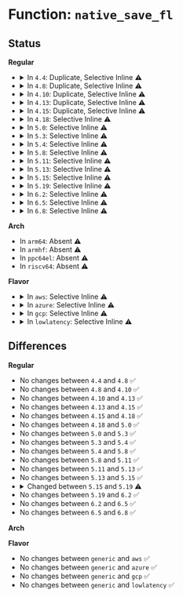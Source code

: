 # Function: <code>native_save_fl</code>

## Status
<b>Regular</b>
<ul>
<li>
<details>
<summary>In <code>4.4</code>: Duplicate, Selective Inline ⚠️</summary>

```c
long unsigned int native_save_fl();
```

**Collision:** Static Duplication

**Inline:** Selective

**Transformation:** False

**Instances:**

```
In arch/x86/kernel/cpu/common.c (ffffffff81040d22)
Location: arch/x86/include/asm/irqflags.h:11
Inline: True
Inline callers:
  - arch/x86/kernel/cpu/common.c:identify_cpu
```
```
In arch/x86/kernel/paravirt.c (ffffffff810645a0)
Location: arch/x86/include/asm/irqflags.h:11
Inline: False
```
```
In arch/x86/kernel/vsmp_64.c (ffffffff81068779)
Location: arch/x86/include/asm/irqflags.h:11
Inline: True
Inline callers:
  - arch/x86/kernel/vsmp_64.c:vsmp_save_fl
  - arch/x86/kernel/vsmp_64.c:vsmp_irq_disable
  - arch/x86/kernel/vsmp_64.c:vsmp_irq_enable
```
**Symbols:**

```
ffffffff810645a0-ffffffff810645a8: native_save_fl (STB_LOCAL)
```
</details>
</li>
<li>
<details>
<summary>In <code>4.8</code>: Duplicate, Selective Inline ⚠️</summary>

```c
long unsigned int native_save_fl();
```

**Collision:** Static Duplication

**Inline:** Selective

**Transformation:** False

**Instances:**

```
In arch/x86/kernel/cpu/common.c (ffffffff81040bef)
Location: arch/x86/include/asm/irqflags.h:11
Inline: True
Inline callers:
  - arch/x86/kernel/cpu/common.c:identify_cpu
```
```
In arch/x86/kernel/paravirt.c (ffffffff810641f0)
Location: arch/x86/include/asm/irqflags.h:11
Inline: False
```
```
In arch/x86/kernel/vsmp_64.c (ffffffff810684f9)
Location: arch/x86/include/asm/irqflags.h:11
Inline: True
Inline callers:
  - arch/x86/kernel/vsmp_64.c:vsmp_irq_enable
  - arch/x86/kernel/vsmp_64.c:vsmp_irq_disable
  - arch/x86/kernel/vsmp_64.c:vsmp_save_fl
```
**Symbols:**

```
ffffffff810641f0-ffffffff810641f8: native_save_fl (STB_LOCAL)
```
</details>
</li>
<li>
<details>
<summary>In <code>4.10</code>: Duplicate, Selective Inline ⚠️</summary>

```c
long unsigned int native_save_fl();
```

**Collision:** Static Duplication

**Inline:** Selective

**Transformation:** False

**Instances:**

```
In arch/x86/kernel/cpu/common.c (ffffffff81040633)
Location: arch/x86/include/asm/irqflags.h:15
Inline: True
Inline callers:
  - arch/x86/kernel/cpu/common.c:identify_cpu
```
```
In arch/x86/kernel/paravirt.c (ffffffff810676e0)
Location: arch/x86/include/asm/irqflags.h:15
Inline: False
```
```
In arch/x86/kernel/vsmp_64.c (ffffffff8106c179)
Location: arch/x86/include/asm/irqflags.h:15
Inline: True
Inline callers:
  - arch/x86/kernel/vsmp_64.c:vsmp_irq_enable
  - arch/x86/kernel/vsmp_64.c:vsmp_irq_disable
  - arch/x86/kernel/vsmp_64.c:vsmp_save_fl
```
**Symbols:**

```
ffffffff810676e0-ffffffff810676e8: native_save_fl (STB_LOCAL)
```
</details>
</li>
<li>
<details>
<summary>In <code>4.13</code>: Duplicate, Selective Inline ⚠️</summary>

```c
long unsigned int native_save_fl();
```

**Collision:** Static Duplication

**Inline:** Selective

**Transformation:** False

**Instances:**

```
In arch/x86/kernel/cpu/common.c (ffffffff8103e5c6)
Location: arch/x86/include/asm/irqflags.h:15
Inline: True
Inline callers:
  - arch/x86/kernel/cpu/common.c:identify_cpu
```
```
In arch/x86/kernel/paravirt.c (ffffffff810669a0)
Location: arch/x86/include/asm/irqflags.h:15
Inline: False
```
```
In arch/x86/kernel/vsmp_64.c (ffffffff8106b589)
Location: arch/x86/include/asm/irqflags.h:15
Inline: True
Inline callers:
  - arch/x86/kernel/vsmp_64.c:vsmp_irq_enable
  - arch/x86/kernel/vsmp_64.c:vsmp_irq_disable
  - arch/x86/kernel/vsmp_64.c:vsmp_save_fl
```
**Symbols:**

```
ffffffff810669a0-ffffffff810669a8: native_save_fl (STB_LOCAL)
```
</details>
</li>
<li>
<details>
<summary>In <code>4.15</code>: Duplicate, Selective Inline ⚠️</summary>

```c
long unsigned int native_save_fl();
```

**Collision:** Static Duplication

**Inline:** Selective

**Transformation:** False

**Instances:**

```
In arch/x86/kernel/cpu/common.c (ffffffff81041157)
Location: arch/x86/include/asm/irqflags.h:16
Inline: True
Inline callers:
  - arch/x86/kernel/cpu/common.c:identify_cpu
```
```
In arch/x86/kernel/paravirt.c (ffffffff8106ab60)
Location: arch/x86/include/asm/irqflags.h:16
Inline: False
```
```
In arch/x86/kernel/vsmp_64.c (ffffffff8106fe19)
Location: arch/x86/include/asm/irqflags.h:16
Inline: True
Inline callers:
  - arch/x86/kernel/vsmp_64.c:vsmp_irq_enable
  - arch/x86/kernel/vsmp_64.c:vsmp_irq_disable
  - arch/x86/kernel/vsmp_64.c:vsmp_save_fl
```
**Symbols:**

```
ffffffff8106ab60-ffffffff8106ab68: native_save_fl (STB_LOCAL)
```
</details>
</li>
<li>
<details>
<summary>In <code>4.18</code>: Selective Inline ⚠️</summary>

```c
long unsigned int native_save_fl();
```

**Collision:** Unique Global

**Inline:** Selective

**Transformation:** False

**Instances:**

```
In arch/x86/kernel/cpu/common.c (ffffffff81042ac6)
Location: arch/x86/include/asm/irqflags.h:18
Inline: True
Inline callers:
  - arch/x86/kernel/cpu/common.c:identify_cpu
  - arch/x86/kernel/vsmp_64.c:vsmp_irq_enable
  - arch/x86/kernel/vsmp_64.c:vsmp_irq_disable
  - arch/x86/kernel/vsmp_64.c:vsmp_save_fl
```
**Symbols:**

```
ffffffff810390c0-ffffffff810390c3: native_save_fl (STB_GLOBAL)
```
</details>
</li>
<li>
<details>
<summary>In <code>5.0</code>: Selective Inline ⚠️</summary>

```c
long unsigned int native_save_fl();
```

**Collision:** Unique Global

**Inline:** Selective

**Transformation:** False

**Instances:**

```
In arch/x86/kernel/cpu/common.c (ffffffff810440e3)
Location: arch/x86/include/asm/irqflags.h:18
Inline: True
Inline callers:
  - arch/x86/kernel/cpu/common.c:identify_cpu
```
**Symbols:**

```
ffffffff8103a2d0-ffffffff8103a2d3: native_save_fl (STB_GLOBAL)
```
</details>
</li>
<li>
<details>
<summary>In <code>5.3</code>: Selective Inline ⚠️</summary>

```c
long unsigned int native_save_fl();
```

**Collision:** Unique Global

**Inline:** Selective

**Transformation:** False

**Instances:**

```
In arch/x86/kernel/cpu/common.c (ffffffff8104666f)
Location: arch/x86/include/asm/irqflags.h:20
Inline: True
Inline callers:
  - arch/x86/kernel/cpu/common.c:identify_cpu
```
**Symbols:**

```
ffffffff8103c890-ffffffff8103c893: native_save_fl (STB_GLOBAL)
```
</details>
</li>
<li>
<details>
<summary>In <code>5.4</code>: Selective Inline ⚠️</summary>

```c
long unsigned int native_save_fl();
```

**Collision:** Unique Global

**Inline:** Selective

**Transformation:** False

**Instances:**

```
In arch/x86/kernel/cpu/common.c (ffffffff81046dcf)
Location: arch/x86/include/asm/irqflags.h:20
Inline: True
Inline callers:
  - arch/x86/kernel/cpu/common.c:identify_cpu
```
**Symbols:**

```
ffffffff8103d050-ffffffff8103d053: native_save_fl (STB_GLOBAL)
```
</details>
</li>
<li>
<details>
<summary>In <code>5.8</code>: Selective Inline ⚠️</summary>

```c
long unsigned int native_save_fl();
```

**Collision:** Unique Global

**Inline:** Selective

**Transformation:** False

**Instances:**

```
In arch/x86/kernel/cpu/common.c (ffffffff8104ac5e)
Location: arch/x86/include/asm/irqflags.h:20
Inline: True
Inline callers:
  - arch/x86/kernel/cpu/common.c:identify_cpu
```
**Symbols:**

```
ffffffff8103fed0-ffffffff8103fed3: native_save_fl (STB_GLOBAL)
```
</details>
</li>
<li>
<details>
<summary>In <code>5.11</code>: Selective Inline ⚠️</summary>

```c
long unsigned int native_save_fl();
```

**Collision:** Unique Global

**Inline:** Selective

**Transformation:** False

**Instances:**

```
In arch/x86/kernel/cpu/common.c (ffffffff8104a10e)
Location: arch/x86/include/asm/irqflags.h:20
Inline: True
Inline callers:
  - arch/x86/kernel/cpu/common.c:identify_cpu
```
**Symbols:**

```
ffffffff8103fd10-ffffffff8103fd13: native_save_fl (STB_GLOBAL)
```
</details>
</li>
<li>
<details>
<summary>In <code>5.13</code>: Selective Inline ⚠️</summary>

```c
long unsigned int native_save_fl();
```

**Collision:** Unique Global

**Inline:** Selective

**Transformation:** False

**Instances:**

```
In arch/x86/kernel/cpu/common.c (ffffffff8104b9c0)
Location: arch/x86/include/asm/irqflags.h:20
Inline: True
Inline callers:
  - arch/x86/kernel/cpu/common.c:identify_cpu
```
**Symbols:**

```
ffffffff810416b0-ffffffff810416b3: native_save_fl (STB_GLOBAL)
```
</details>
</li>
<li>
<details>
<summary>In <code>5.15</code>: Selective Inline ⚠️</summary>

```c
long unsigned int native_save_fl();
```

**Collision:** Unique Global

**Inline:** Selective

**Transformation:** False

**Instances:**

```
In arch/x86/kernel/cpu/common.c (ffffffff810529e2)
Location: arch/x86/include/asm/irqflags.h:20
Inline: True
Inline callers:
  - arch/x86/kernel/cpu/common.c:identify_cpu
```
**Symbols:**

```
ffffffff81047940-ffffffff81047943: native_save_fl (STB_GLOBAL)
```
</details>
</li>
<li>
<details>
<summary>In <code>5.19</code>: Selective Inline ⚠️</summary>

```c
void native_save_fl();
```

**Collision:** Unique Global

**Inline:** Selective

**Transformation:** False

**Instances:**

```
In arch/x86/kernel/irqflags.S (ffffffff81f15650)
Location: arch/x86/kernel/irqflags.S
Inline: True
Inline callers:
  - arch/x86/kernel/cpu/common.c:identify_cpu
```
**Symbols:**

```
ffffffff81f15650-ffffffff81f15657: native_save_fl (STB_GLOBAL)
```
</details>
</li>
<li>
<details>
<summary>In <code>6.2</code>: Selective Inline ⚠️</summary>

```c
void native_save_fl();
```

**Collision:** Unique Global

**Inline:** Selective

**Transformation:** False

**Instances:**

```
In arch/x86/kernel/irqflags.S (ffffffff820bcc20)
Location: arch/x86/kernel/irqflags.S
Inline: True
Inline callers:
  - arch/x86/kernel/cpu/common.c:identify_cpu
```
**Symbols:**

```
ffffffff820bcc20-ffffffff820bcc27: native_save_fl (STB_GLOBAL)
```
</details>
</li>
<li>
<details>
<summary>In <code>6.5</code>: Selective Inline ⚠️</summary>

```c
void native_save_fl();
```

**Collision:** Unique Global

**Inline:** Selective

**Transformation:** False

**Instances:**

```
In arch/x86/kernel/irqflags.S (ffffffff8213e5e0)
Location: arch/x86/kernel/irqflags.S
Inline: True
Inline callers:
  - arch/x86/kernel/cpu/common.c:identify_cpu
```
**Symbols:**

```
ffffffff8213e5e0-ffffffff8213e5e7: native_save_fl (STB_GLOBAL)
```
</details>
</li>
<li>
<details>
<summary>In <code>6.8</code>: Selective Inline ⚠️</summary>

```c
void native_save_fl();
```

**Collision:** Unique Global

**Inline:** Selective

**Transformation:** False

**Instances:**

```
In arch/x86/kernel/irqflags.S (ffffffff822205d0)
Location: arch/x86/kernel/irqflags.S
Inline: True
Inline callers:
  - arch/x86/kernel/cpu/common.c:identify_cpu
```
**Symbols:**

```
ffffffff822205d0-ffffffff822205d7: native_save_fl (STB_GLOBAL)
```
</details>
</li>
</ul>
<b>Arch</b>
<ul>
<li>
In <code>arm64</code>: Absent ⚠️
</li>
<li>
In <code>armhf</code>: Absent ⚠️
</li>
<li>
In <code>ppc64el</code>: Absent ⚠️
</li>
<li>
In <code>riscv64</code>: Absent ⚠️
</li>
</ul>
<b>Flavor</b>
<ul>
<li>
<details>
<summary>In <code>aws</code>: Selective Inline ⚠️</summary>

```c
long unsigned int native_save_fl();
```

**Collision:** Unique Global

**Inline:** Selective

**Transformation:** False

**Instances:**

```
In arch/x86/kernel/cpu/common.c (ffffffff81046f4f)
Location: arch/x86/include/asm/irqflags.h:20
Inline: True
Inline callers:
  - arch/x86/kernel/cpu/common.c:identify_cpu
```
**Symbols:**

```
ffffffff8103d1d0-ffffffff8103d1d3: native_save_fl (STB_GLOBAL)
```
</details>
</li>
<li>
<details>
<summary>In <code>azure</code>: Selective Inline ⚠️</summary>

```c
long unsigned int native_save_fl();
```

**Collision:** Unique Global

**Inline:** Selective

**Transformation:** False

**Instances:**

```
In init/main.c (ffffffff828891fe)
Location: arch/x86/include/asm/irqflags.h:20
Inline: True
Inline callers:
  - init/main.c:kernel_init_freeable
  - init/main.c:do_one_initcall
  - init/main.c:start_kernel
  - init/main.c:start_kernel
  - arch/x86/events/core.c:perf_event_print_debug
  - arch/x86/events/intel/core.c:intel_pmu_reset
  - arch/x86/events/intel/pt.c:intel_pt_handle_vmx
  - arch/x86/events/intel/uncore.c:uncore_pmu_hrtimer
  - arch/x86/hyperv/mmu.c:hyperv_flush_tlb_others
  - arch/x86/hyperv/nested.c:hyperv_flush_guest_mapping_range
  - arch/x86/hyperv/nested.c:hyperv_flush_guest_mapping
  - arch/x86/hyperv/hv_apic.c:__send_ipi_mask
  - arch/x86/kernel/dumpstack.c:oops_begin
  - arch/x86/kernel/alternative.c:__text_poke
  - arch/x86/kernel/tsc.c:tsc_restore_sched_clock_state
  - arch/x86/kernel/tsc.c:pit_hpet_ptimer_calibrate_cpu
  - arch/x86/kernel/tsc.c:set_cyc2ns_scale
  - arch/x86/kernel/process.c:speculation_ctrl_update
  - arch/x86/kernel/process.c:set_tsc_mode
  - arch/x86/kernel/process.c:disable_TSC
  - arch/x86/kernel/fpu/init.c:fpu__init_cpu_generic
  - arch/x86/kernel/fpu/xstate.c:fpu__init_system_xstate
  - arch/x86/kernel/cpu/common.c:cpu_init
  - arch/x86/kernel/cpu/common.c:identify_cpu
  - arch/x86/kernel/cpu/common.c:identify_cpu
  - arch/x86/kernel/cpu/common.c:identify_cpu
  - arch/x86/kernel/cpu/common.c:identify_cpu
  - arch/x86/kernel/cpu/common.c:identify_cpu
  - arch/x86/kernel/cpu/common.c:identify_cpu
  - arch/x86/kernel/cpu/aperfmperf.c:aperfmperf_snapshot_khz
  - arch/x86/kernel/cpu/mce/core.c:__start_timer
  - arch/x86/kernel/cpu/mtrr/generic.c:generic_set_mtrr
  - arch/x86/kernel/cpu/mtrr/generic.c:generic_set_all
  - arch/x86/kernel/cpu/mtrr/generic.c:mtrr_bp_pat_init
  - arch/x86/kernel/reboot.c:native_machine_emergency_restart
  - arch/x86/kernel/reboot.c:vmxoff_nmi
  - arch/x86/kernel/smp.c:smp_reboot_interrupt
  - arch/x86/kernel/smpboot.c:native_cpu_up
  - arch/x86/kernel/apic/apic.c:enable_IR_x2apic
  - arch/x86/kernel/apic/apic.c:lapic_shutdown
  - arch/x86/kernel/apic/apic.c:native_apic_icr_write
  - arch/x86/kernel/apic/ipi.c:default_send_IPI_mask_allbutself_phys
  - arch/x86/kernel/apic/ipi.c:default_send_IPI_mask_sequence_phys
  - arch/x86/kernel/apic/ipi.c:default_send_IPI_single_phys
  - arch/x86/kernel/apic/io_apic.c:mp_irqdomain_alloc
  - arch/x86/kernel/apic/io_apic.c:check_timer
  - arch/x86/kernel/apic/io_apic.c:timer_irq_works
  - arch/x86/kernel/apic/apic_numachip.c:numachip_send_IPI_one
  - arch/x86/kernel/apic/x2apic_phys.c:__x2apic_send_IPI_mask
  - arch/x86/kernel/apic/x2apic_cluster.c:__x2apic_send_IPI_mask
  - arch/x86/kernel/apic/apic_flat_64.c:_flat_send_IPI_mask
  - arch/x86/kernel/ftrace.c:run_sync
  - arch/x86/kernel/crash.c:native_machine_crash_shutdown
  - arch/x86/kernel/crash.c:kdump_nmi_callback
  - arch/x86/kernel/kgdb.c:kgdb_notify
  - arch/x86/kernel/kvm.c:__send_ipi_mask
  - arch/x86/kernel/paravirt.c:native_flush_tlb_global
  - arch/x86/mm/init.c:cr4_set_bits
  - arch/x86/mm/pageattr.c:cpa_flush
  - arch/x86/mm/tlb.c:leave_mm
  - arch/x86/platform/efi/efi.c:__efi_enter_virtual_mode
  - arch/x86/platform/efi/efi_64.c:efi_thunk_set_variable_nonblocking
  - arch/x86/platform/efi/efi_64.c:efi_thunk_set_virtual_address_map
  - kernel/fork.c:copy_process
  - kernel/fork.c:copy_process
  - kernel/fork.c:put_task_stack
  - kernel/softirq.c:__tasklet_schedule_common
  - kernel/softirq.c:raise_softirq
  - kernel/workqueue.c:queue_delayed_work_on
  - kernel/workqueue.c:queue_work_node
  - kernel/workqueue.c:queue_work_on
  - kernel/params.c:parse_args
  - kernel/params.c:parse_args
  - kernel/kthread.c:kthreadd
  - kernel/sched/core.c:yield_to
  - kernel/sched/core.c:yield_to
  - kernel/sched/core.c:preempt_schedule_irq
  - kernel/sched/core.c:__schedule_bug
  - kernel/sched/core.c:migrate_swap_stop
  - kernel/sched/cputime.c:vtime_init_idle
  - kernel/sched/idle.c:do_idle
  - kernel/sched/fair.c:task_numa_fault
  - kernel/sched/rt.c:pull_rt_task
  - kernel/sched/rt.c:push_rt_task
  - kernel/sched/deadline.c:pull_dl_task
  - kernel/sched/deadline.c:find_lock_later_rq
  - kernel/sched/deadline.c:dl_task_offline_migration
  - kernel/sched/debug.c:sched_debug_header
  - kernel/locking/spinlock.c:_raw_write_lock_irqsave
  - kernel/locking/spinlock.c:_raw_read_lock_irqsave
  - kernel/locking/spinlock.c:_raw_spin_lock_irqsave
  - kernel/power/suspend.c:suspend_devices_and_enter
  - kernel/power/suspend.c:suspend_devices_and_enter
  - kernel/printk/printk.c:kmsg_dump_rewind
  - kernel/printk/printk.c:kmsg_dump_get_buffer
  - kernel/printk/printk.c:kmsg_dump_get_line
  - kernel/printk/printk.c:kmsg_dump
  - kernel/printk/printk.c:register_console
  - kernel/printk/printk.c:console_flush_on_panic
  - kernel/printk/printk.c:console_unlock
  - kernel/printk/printk.c:vprintk_emit
  - kernel/printk/printk.c:vprintk_emit
  - kernel/printk/printk.c:setup_log_buf
  - kernel/irq/handle.c:__handle_irq_event_percpu
  - kernel/rcu/srcutree.c:__call_srcu
  - kernel/rcu/tree.c:do_nocb_deferred_wakeup_common
  - kernel/rcu/tree.c:rcu_nocb_cb_kthread
  - kernel/rcu/tree.c:rcu_nocb_cb_kthread
  - kernel/rcu/tree.c:nocb_gp_wait
  - kernel/rcu/tree.c:do_nocb_bypass_wakeup_timer
  - kernel/rcu/tree.c:rcutree_migrate_callbacks
  - kernel/rcu/tree.c:rcutree_online_cpu
  - kernel/rcu/tree.c:__call_rcu
  - kernel/rcu/tree.c:rcu_core
  - kernel/rcu/tree.c:rcu_do_batch
  - kernel/rcu/tree.c:rcu_do_batch
  - kernel/rcu/tree.c:note_gp_changes
  - kernel/rcu/tree.c:rcu_irq_enter_irqson
  - kernel/rcu/tree.c:rcu_idle_exit
  - kernel/rcu/tree.c:rcu_irq_exit_irqson
  - kernel/dma/mapping.c:dma_free_attrs
  - kernel/time/clockevents.c:clockevents_update_freq
  - kernel/time/tick-oneshot.c:tick_oneshot_mode_active
  - kernel/time/tick-sched.c:tick_irq_enter
  - kernel/time/tick-sched.c:__tick_nohz_task_switch
  - kernel/smp.c:on_each_cpu_mask
  - kernel/smp.c:on_each_cpu
  - kernel/smp.c:smp_call_function_many
  - kernel/smp.c:smp_call_function_single
  - kernel/smp.c:generic_exec_single
  - kernel/stop_machine.c:multi_cpu_stop
  - kernel/debug/debug_core.c:kgdb_cpu_enter
  - kernel/debug/kdb/kdb_io.c:vkdb_printf
  - kernel/relay.c:relay_late_setup_files
  - kernel/tsacct.c:acct_update_integrals
  - kernel/trace/trace_clock.c:trace_clock_global
  - kernel/trace/ftrace.c:ftrace_init
  - kernel/trace/ftrace.c:ftrace_process_locs
  - kernel/trace/ftrace.c:ftrace_modify_all_code
  - kernel/trace/ftrace.c:profile_graph_return
  - kernel/trace/ring_buffer.c:ring_buffer_free_read_page
  - kernel/trace/ring_buffer.c:ring_buffer_empty
  - kernel/trace/ring_buffer.c:ring_buffer_consume
  - kernel/trace/ring_buffer.c:ring_buffer_peek
  - kernel/trace/ring_buffer.c:rb_get_reader_page
  - kernel/trace/trace.c:tracing_mark_raw_write
  - kernel/trace/trace.c:tracing_mark_write
  - kernel/trace/trace.c:trace_vbprintk
  - kernel/trace/trace.c:tracing_snapshot_instance_cond
  - kernel/trace/trace_functions.c:ftrace_stacktrace
  - kernel/trace/trace_functions.c:function_stack_trace_call
  - kernel/trace/trace_functions.c:function_trace_call
  - kernel/trace/trace_sched_wakeup.c:probe_wakeup
  - kernel/trace/trace_sched_wakeup.c:wakeup_reset
  - kernel/trace/trace_sched_wakeup.c:wakeup_tracer_call
  - kernel/trace/trace_sched_wakeup.c:wakeup_graph_return
  - kernel/trace/trace_sched_wakeup.c:wakeup_graph_entry
  - kernel/trace/trace_hwlat.c:kthread_fn
  - kernel/trace/trace_stack.c:stack_max_size_write
  - kernel/trace/trace_stack.c:stack_trace_call
  - kernel/trace/trace_functions_graph.c:graph_trace_open
  - kernel/trace/trace_functions_graph.c:trace_graph_return
  - kernel/trace/trace_functions_graph.c:trace_graph_entry
  - kernel/trace/blktrace.c:__blk_add_trace
  - kernel/trace/blktrace.c:__trace_note_message
  - kernel/trace/trace_events.c:trace_event_buffer_reserve
  - kernel/trace/trace_syscalls.c:ftrace_syscall_exit
  - kernel/trace/trace_syscalls.c:ftrace_syscall_enter
  - kernel/trace/trace_event_perf.c:perf_trace_buf_update
  - kernel/trace/trace_kprobe.c:kretprobe_trace_func
  - kernel/trace/trace_kprobe.c:kprobe_trace_func
  - kernel/bpf/helpers.c:copy_map_value_locked
  - kernel/bpf/helpers.c:bpf_spin_lock
  - kernel/bpf/percpu_freelist.c:pcpu_freelist_pop
  - kernel/bpf/percpu_freelist.c:pcpu_freelist_populate
  - kernel/bpf/percpu_freelist.c:pcpu_freelist_push
  - kernel/bpf/stackmap.c:stack_map_get_build_id_offset
  - kernel/events/core.c:perf_event_exec
  - kernel/events/core.c:perf_event_read_local
  - kernel/events/core.c:perf_lock_task_context
  - kernel/events/core.c:perf_cgroup_switch
  - kernel/events/hw_breakpoint.c:modify_user_hw_breakpoint
  - mm/filemap.c:filemap_fault
  - mm/page-writeback.c:__test_set_page_writeback
  - mm/page-writeback.c:test_clear_page_writeback
  - mm/page-writeback.c:clear_page_dirty_for_io
  - mm/page-writeback.c:wb_writeout_inc
  - mm/swap.c:lru_add_drain_cpu
  - mm/swap.c:rotate_reclaimable_page
  - mm/vmscan.c:shrink_page_list
  - mm/vmscan.c:shrink_page_list
  - mm/shmem.c:shmem_swapin_page
  - mm/workingset.c:workingset_refault
  - mm/workingset.c:workingset_refault
  - mm/workingset.c:workingset_refault
  - mm/gup.c:__get_user_pages_fast
  - mm/memory.c:handle_mm_fault
  - mm/memory.c:do_swap_page
  - mm/page_alloc.c:zone_pcp_reset
  - mm/page_alloc.c:rmqueue
  - mm/page_alloc.c:free_unref_page_list
  - mm/page_alloc.c:free_unref_page_list
  - mm/page_alloc.c:free_unref_page
  - mm/page_alloc.c:drain_pages_zone
  - mm/page_alloc.c:drain_zone_pages
  - mm/page_alloc.c:__free_pages_ok
  - mm/slub.c:__kmalloc_node_track_caller
  - mm/slub.c:__kmalloc_track_caller
  - mm/slub.c:__kmem_cache_shutdown
  - mm/slub.c:__slab_free
  - mm/slub.c:slub_cpu_dead
  - mm/slub.c:put_cpu_partial
  - mm/slub.c:put_cpu_partial
  - mm/slub.c:__free_slab
  - mm/slub.c:alloc_slab_page
  - mm/huge_memory.c:do_huge_pmd_wp_page
  - mm/huge_memory.c:do_huge_pmd_anonymous_page
  - mm/khugepaged.c:collapse_file
  - mm/khugepaged.c:collapse_huge_page
  - mm/memcontrol.c:mem_cgroup_uncharge_swap
  - mm/memcontrol.c:mem_cgroup_try_charge_swap
  - mm/memcontrol.c:mem_cgroup_swapout
  - mm/memcontrol.c:mem_cgroup_uncharge_skmem
  - mm/memcontrol.c:mem_cgroup_charge_skmem
  - mm/memcontrol.c:mem_cgroup_migrate
  - mm/memcontrol.c:uncharge_batch
  - mm/memcontrol.c:mem_cgroup_move_charge_pte_range
  - mm/memcontrol.c:mem_cgroup_move_charge_pte_range
  - mm/memcontrol.c:try_charge
  - mm/memcontrol.c:refill_stock
  - mm/memcontrol.c:drain_local_stock
  - mm/memcontrol.c:mod_memcg_obj_state
  - fs/buffer.c:end_buffer_async_write
  - fs/buffer.c:end_buffer_async_read
  - fs/aio.c:aio_poll_wake
  - fs/aio.c:__get_reqs_available
  - fs/aio.c:put_reqs_available
  - fs/io_uring.c:io_poll_wake
  - fs/ext4/page-io.c:ext4_finish_bio
  - security/selinux/avc.c:avc_alloc_node
  - block/blk-core.c:generic_make_request_checks
  - block/blk-exec.c:blk_execute_rq_nowait
  - block/blk-softirq.c:__blk_complete_request
  - block/blk-softirq.c:trigger_softirq
  - lib/random32.c:__prandom_reseed
  - lib/irq_poll.c:irq_poll_complete
  - drivers/acpi/osl.c:acpi_os_create_semaphore
  - drivers/acpi/utils.c:acpi_extract_package
  - drivers/acpi/pci_link.c:acpi_pci_link_set
  - drivers/acpi/x86/apple.c:acpi_extract_apple_properties
  - drivers/acpi/acpica/dsfield.c:acpi_ds_create_field
  - drivers/acpi/acpica/dsmethod.c:acpi_ds_call_control_method
  - drivers/acpi/acpica/dsobject.c:acpi_ds_build_internal_buffer_obj
  - drivers/acpi/acpica/dspkginit.c:acpi_ds_build_internal_package_obj
  - drivers/acpi/acpica/dswstate.c:acpi_ds_create_walk_state
  - drivers/acpi/acpica/evgpe.c:acpi_ev_asynch_execute_gpe_method
  - drivers/acpi/acpica/evgpeblk.c:acpi_os_allocate_zeroed
  - drivers/acpi/acpica/evgpeutil.c:acpi_ev_get_gpe_xrupt_block
  - drivers/acpi/acpica/evglock.c:acpi_ev_init_global_lock_handler
  - drivers/acpi/acpica/evrgnini.c:acpi_ev_pci_config_region_setup
  - drivers/acpi/acpica/evrgnini.c:acpi_ev_system_memory_region_setup
  - drivers/acpi/acpica/evxface.c:acpi_install_sci_handler
  - drivers/acpi/acpica/evxfgpe.c:acpi_setup_gpe_for_wake
  - drivers/acpi/acpica/exconfig.c:acpi_os_allocate
  - drivers/acpi/acpica/exfldio.c:acpi_ex_insert_into_field
  - drivers/acpi/acpica/exnames.c:acpi_ex_allocate_name_string
  - drivers/acpi/acpica/exoparg3.c:acpi_ex_opcode_3A_0T_0R
  - drivers/acpi/acpica/exoparg3.c:acpi_os_allocate_zeroed
  - drivers/acpi/acpica/exstorob.c:acpi_ex_store_string_to_string
  - drivers/acpi/acpica/exstorob.c:acpi_ex_store_buffer_to_buffer
  - drivers/acpi/acpica/hwpci.c:acpi_hw_derive_pci_id
  - drivers/acpi/acpica/nsaccess.c:acpi_ns_root_initialize
  - drivers/acpi/acpica/nsalloc.c:acpi_ns_create_node
  - drivers/acpi/acpica/nsinit.c:acpi_ns_initialize_devices
  - drivers/acpi/acpica/nsnames.c:acpi_os_allocate_zeroed
  - drivers/acpi/acpica/nsparse.c:acpi_ns_execute_table
  - drivers/acpi/acpica/nsutils.c:acpi_os_allocate_zeroed
  - drivers/acpi/acpica/nsxfeval.c:acpi_os_allocate_zeroed
  - drivers/acpi/acpica/nsxfname.c:acpi_get_object_info
  - drivers/acpi/acpica/psutils.c:acpi_os_acquire_object
  - drivers/acpi/acpica/rscreate.c:acpi_buffer_to_resource
  - drivers/acpi/acpica/rsutils.c:acpi_rs_set_srs_method_data
  - drivers/acpi/acpica/tbdata.c:acpi_tb_resize_root_table_list
  - drivers/acpi/acpica/tbutils.c:acpi_tb_copy_dsdt
  - drivers/acpi/acpica/utaddress.c:acpi_ut_add_address_range
  - drivers/acpi/acpica/utalloc.c:acpi_os_allocate
  - drivers/acpi/acpica/utcopy.c:acpi_os_allocate_zeroed
  - drivers/acpi/acpica/utcopy.c:acpi_os_allocate
  - drivers/acpi/acpica/uteval.c:acpi_ut_evaluate_object
  - drivers/acpi/acpica/utids.c:acpi_os_allocate_zeroed
  - drivers/acpi/acpica/utobject.c:acpi_ut_allocate_object_desc_dbg
  - drivers/acpi/acpica/utobject.c:acpi_os_allocate_zeroed
  - drivers/acpi/acpica/utosi.c:acpi_os_allocate_zeroed
  - drivers/acpi/acpica/utstate.c:acpi_ut_create_generic_state
  - drivers/acpi/nfit/core.c:acpi_label_write
  - drivers/clk/clk.c:clk_enable_lock
  - drivers/tty/serial/8250/8250_port.c:serial8250_console_write
  - drivers/char/random.c:add_device_randomness
  - drivers/char/random.c:crng_fast_load
  - drivers/char/hpet.c:hpet_alloc
  - drivers/base/syscore.c:syscore_resume
  - drivers/base/syscore.c:syscore_resume
  - drivers/base/syscore.c:syscore_suspend
  - drivers/base/syscore.c:syscore_suspend
  - drivers/scsi/scsi_lib.c:scsi_kmap_atomic_sg
  - drivers/ata/libata-scsi.c:ata_scsi_report_zones_complete
  - drivers/edac/edac_pci_sysfs.c:edac_pci_dev_parity_test
  - drivers/cpufreq/intel_pstate.c:intel_pstate_update_util
  - drivers/cpuidle/cpuidle.c:cpuidle_enter_state
  - drivers/cpuidle/cpuidle.c:cpuidle_enter_s2idle
  - drivers/firmware/efi/runtime-wrappers.c:virt_efi_reset_system
  - drivers/firmware/efi/runtime-wrappers.c:efi_call_rts
  - drivers/firmware/efi/runtime-wrappers.c:efi_call_rts
  - drivers/firmware/efi/runtime-wrappers.c:efi_call_rts
  - drivers/firmware/efi/runtime-wrappers.c:efi_call_rts
  - drivers/firmware/efi/runtime-wrappers.c:efi_call_rts
  - drivers/firmware/efi/runtime-wrappers.c:efi_call_rts
  - drivers/firmware/efi/runtime-wrappers.c:efi_call_rts
  - drivers/firmware/efi/runtime-wrappers.c:efi_call_rts
  - drivers/firmware/efi/runtime-wrappers.c:efi_call_rts
  - drivers/firmware/efi/runtime-wrappers.c:efi_call_rts
  - drivers/firmware/efi/runtime-wrappers.c:efi_call_rts
  - drivers/firmware/efi/runtime-wrappers.c:efi_call_virt_check_flags
  - drivers/hwspinlock/hwspinlock_core.c:__hwspin_trylock
  - arch/x86/pci/direct.c:pci_direct_probe
  - arch/x86/pci/direct.c:pci_direct_probe
  - net/core/skbuff.c:__netdev_alloc_skb
  - net/core/skbuff.c:netdev_alloc_frag
  - net/core/dev.c:napi_complete_done
  - net/core/dev.c:__napi_schedule
  - net/core/dev.c:enqueue_to_backlog
  - net/core/dev.c:__dev_kfree_skb_any
  - net/core/dev.c:__dev_kfree_skb_irq
  - net/core/dev.c:__netif_schedule
  - net/core/netpoll.c:netpoll_send_udp
  - net/core/netpoll.c:netpoll_send_udp
  - net/core/netpoll.c:netpoll_send_skb_on_dev
  - net/core/netpoll.c:zap_completion_queue
  - net/core/netpoll.c:queue_process
  - net/ipv4/tcp_output.c:tcp_wfree
  - net/ipv4/tcp_output.c:tcp_tasklet_func
  - net/xfrm/xfrm_device.c:xfrm_dev_resume
  - net/xfrm/xfrm_device.c:validate_xmit_xfrm
  - lib/dump_stack.c:dump_stack
  - lib/flex_proportions.c:fprop_new_period
```
**Symbols:**

```
ffffffff8102c860-ffffffff8102c863: native_save_fl (STB_GLOBAL)
```
</details>
</li>
<li>
<details>
<summary>In <code>gcp</code>: Selective Inline ⚠️</summary>

```c
long unsigned int native_save_fl();
```

**Collision:** Unique Global

**Inline:** Selective

**Transformation:** False

**Instances:**

```
In arch/x86/kernel/cpu/common.c (ffffffff81046d8f)
Location: arch/x86/include/asm/irqflags.h:20
Inline: True
Inline callers:
  - arch/x86/kernel/cpu/common.c:identify_cpu
```
**Symbols:**

```
ffffffff8103d010-ffffffff8103d013: native_save_fl (STB_GLOBAL)
```
</details>
</li>
<li>
<details>
<summary>In <code>lowlatency</code>: Selective Inline ⚠️</summary>

```c
long unsigned int native_save_fl();
```

**Collision:** Unique Global

**Inline:** Selective

**Transformation:** False

**Instances:**

```
In arch/x86/kernel/cpu/common.c (ffffffff8104818f)
Location: arch/x86/include/asm/irqflags.h:20
Inline: True
Inline callers:
  - arch/x86/kernel/cpu/common.c:identify_cpu
```
**Symbols:**

```
ffffffff8103e0a0-ffffffff8103e0a3: native_save_fl (STB_GLOBAL)
```
</details>
</li>
</ul>

## Differences
<b>Regular</b>
<ul>
<li>
No changes between <code>4.4</code> and <code>4.8</code> ✅
</li>
<li>
No changes between <code>4.8</code> and <code>4.10</code> ✅
</li>
<li>
No changes between <code>4.10</code> and <code>4.13</code> ✅
</li>
<li>
No changes between <code>4.13</code> and <code>4.15</code> ✅
</li>
<li>
No changes between <code>4.15</code> and <code>4.18</code> ✅
</li>
<li>
No changes between <code>4.18</code> and <code>5.0</code> ✅
</li>
<li>
No changes between <code>5.0</code> and <code>5.3</code> ✅
</li>
<li>
No changes between <code>5.3</code> and <code>5.4</code> ✅
</li>
<li>
No changes between <code>5.4</code> and <code>5.8</code> ✅
</li>
<li>
No changes between <code>5.8</code> and <code>5.11</code> ✅
</li>
<li>
No changes between <code>5.11</code> and <code>5.13</code> ✅
</li>
<li>
No changes between <code>5.13</code> and <code>5.15</code> ✅
</li>
<li>
<details>
<summary>Changed between <code>5.15</code> and <code>5.19</code> ⚠️</summary>
<ul>
<li>
<b>Return type changed. </b>
<code>long unsigned int</code> ➡️ <code>void</code>
</li>
</ul>
</details>
</li>
<li>
No changes between <code>5.19</code> and <code>6.2</code> ✅
</li>
<li>
No changes between <code>6.2</code> and <code>6.5</code> ✅
</li>
<li>
No changes between <code>6.5</code> and <code>6.8</code> ✅
</li>
</ul>
<b>Arch</b>
<ul>
</ul>
<b>Flavor</b>
<ul>
<li>
No changes between <code>generic</code> and <code>aws</code> ✅
</li>
<li>
No changes between <code>generic</code> and <code>azure</code> ✅
</li>
<li>
No changes between <code>generic</code> and <code>gcp</code> ✅
</li>
<li>
No changes between <code>generic</code> and <code>lowlatency</code> ✅
</li>
</ul>

